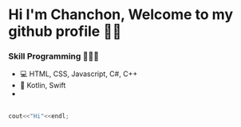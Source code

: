# Hi I'm Chanchon, Welcome to my github profile ✋🏼
### Skill Programming 🧑🏻‍💻
- 💻 HTML, CSS, Javascript, C#, C++
- 📱 Kotlin, Swift
-
## 
```C++
cout<<"Hi"<<endl;
```

<!---
toeypansuwan/toeypansuwan is a ✨ special ✨ repository because its `README.md` (this file) appears on your GitHub profile.
You can click the Preview link to take a look at your changes.
--->
